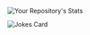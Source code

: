 ![Your Repository's Stats](https://github-readme-stats.vercel.app/api/top-langs/?username=riken127&theme=blue-green)

![Jokes Card](https://readme-jokes.vercel.app/api)

